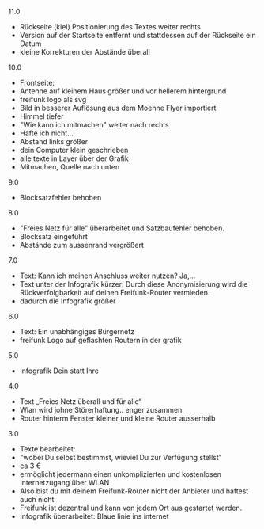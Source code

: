 11.0
* Rückseite (kiel) Positionierung des Textes weiter rechts
* Version auf der Startseite entfernt und stattdessen auf der Rückseite ein Datum
* kleine Korrekturen der Abstände überall

10.0
* Frontseite:
 * Antenne auf kleinem Haus größer und vor hellerem hintergrund
 * freifunk logo als svg
 * Bild in besserer Auflösung aus dem Moehne Flyer importiert
* Himmel tiefer
* "Wie kann ich mitmachen" weiter nach rechts
* Hafte ich nicht...
 * Abstand links größer
 * dein Computer klein geschrieben
 * alle texte in Layer über der Grafik
* Mitmachen, Quelle nach unten

9.0
* Blocksatzfehler behoben

8.0
* "Freies Netz für alle" überarbeitet und Satzbaufehler behoben.
* Blocksatz eingeführt
* Abstände zum aussenrand vergrößert

7.0
* Text: Kann ich meinen Anschluss weiter nutzen? Ja,... 
* Text unter der Infografik kürzer: Durch diese Anonymisierung wird die Rückverfolgbarkeit auf deinen Freifunk-Router vermieden.
* dadurch die Infografik größer

6.0
* Text: Ein unabhängiges Bürgernetz
* freifunk Logo auf geflashten Routern in der grafik

5.0
* Infografik Dein statt Ihre

4.0
* Text „Freies Netz überall und für alle“
* Wlan wird johne Störerhaftung.. enger zusammen
* Router hinterm Fenster kleiner und kleine Router ausserhalb

3.0
* Texte bearbeitet: 
 * "wobei Du selbst bestimmst, wieviel Du zur Verfügung stellst"
 * ca 3 €
 * ermöglicht jedermann einen unkomplizierten und kostenlosen Internetzugang über WLAN
 * Also bist du mit deinem Freifunk-Router nicht der Anbieter und haftest auch nicht 
 * Freifunk ist dezentral und kann von jedem Ort aus gestartet werden. 
* Infografik überarbeitet: Blaue linie ins internet
